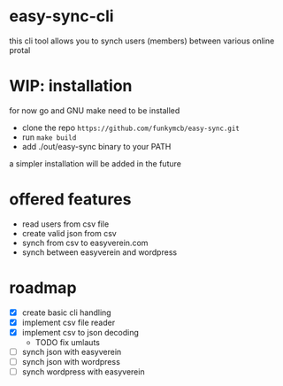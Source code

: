 # easy-sync-cli
this cli tool allows you to synch users (members) between various online protal

# WIP: installation
for now go and GNU make need to be installed
- clone the repo `https://github.com/funkymcb/easy-sync.git`
- run `make build`
- add ./out/easy-sync binary to your PATH

a simpler installation will be added in the future

# offered features
- read users from csv file
- create valid json from csv
- synch from csv to easyverein.com
- synch between easyverein and wordpress

# roadmap
- [x] create basic cli handling
- [x] implement csv file reader
- [x] implement csv to json decoding
    - TODO fix umlauts
- [ ] synch json with easyverein
- [ ] synch json with wordpress
- [ ] synch wordpress with easyverein
